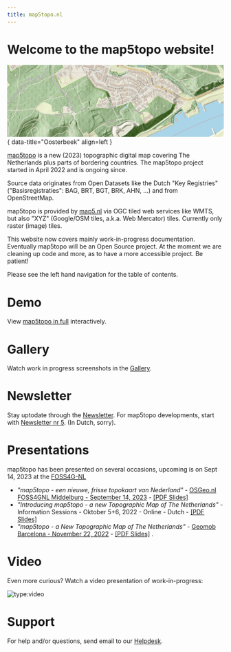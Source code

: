 ```yaml
---
title: map5topo.nl
---
```


# Welcome to the map5topo website!

![map5topo](assets/images/map5topo-oosterbeek.jpg){ data-title="Oosterbeek" align=left }

[map5topo](https://map5topo.nl) is a new (2023) topographic digital map covering The Netherlands plus
parts of bordering countries. The map5topo project started in April 2022 and is ongoing since.

Source data originates from Open Datasets like the Dutch "Key Registries" ("Basisregistraties": BAG, BRT, BGT, BRK, AHN, ...) 
and from OpenStreetMap.
               
map5topo is provided by [map5.nl](https:///map5.nl)
via OGC tiled web services like WMTS, but also "XYZ" (Google/OSM tiles, a.k.a. Web Mercator) tiles. Currently only raster (image) tiles.

This website now covers mainly work-in-progress documentation. Eventually map5topo will be an Open Source project.
At the moment we are cleaning up code and more, as to have a more accessible project. Be patient!

Please see the left hand navigation for the table of contents.

# Demo

View [map5topo in full](https://app.map5.nl/map5topo/full/) interactively.

# Gallery

Watch work in progress screenshots in the [Gallery](gallery/index.md).

# Newsletter

Stay uptodate through the [Newsletter](https://us10.campaign-archive.com/home/?u=dc76804d91aeb81849bd5071c&id=53b2ade233).
For map5topo developments, start with [Newsletter nr 5](https://us10.campaign-archive.com/?u=dc76804d91aeb81849bd5071c&id=60a3514e90).
(In Dutch, sorry).

# Presentations

map5topo has been presented on several occasions, upcoming is on Sept 14, 2023 at the [FOSS4G-NL](https://foss4g.nl)

* *"map5topo - een nieuwe, frisse topokaart van Nederland"* - [OSGeo.nl FOSS4GNL Middelburg - September 14, 2023](https://foss4g.nl) - [\[PDF Slides\]](https://files.justobjects.nl/presentation/foss4gnl-2023/map5topo-foss4gnl-2023.pdf)
* *"Introducing map5topo - a new Topographic Map of The Netherlands"* - Information Sessions - Oktober 5+6, 2022 - Online - Dutch - [\[PDF Slides\]](https://files.justobjects.nl/presentation/map5topo-2022/221005-info-session.pdf)
* *"map5topo - a New Topographic Map of The Netherlands"* - [Geomob Barcelona - November 22, 2022](https://thegeomob.com/post/nov-22nd-2022-geomobbcn-details) - [\[PDF Slides\]](https://files.justobjects.nl/presentation/geomob-bcn-2022/map5topo.pdf) .

# Video

Even more curious? Watch a video presentation of work-in-progress:

![type:video](https://www.youtube.com/embed/S_Sp7dRDbW0)

# Support

For help and/or questions, send email to our [Helpdesk](mailto:support@map5.nl).
